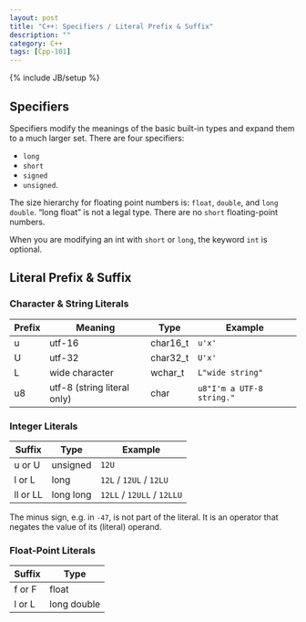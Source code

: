 ```yaml
---
layout: post
title: "C++: Specifiers / Literal Prefix & Suffix"
description: ""
category: C++
tags: [Cpp-101]
---
```

{% include JB/setup %}

## Specifiers

Specifiers modify the meanings of the basic built-in types and expand them to a much larger set. There are four specifiers: 

- `long`
- `short`
- `signed`
- `unsigned`.

The size hierarchy for floating point numbers is: `float`, `double`, and `long double`. “long float” is not a legal type. There are no `short` floating-point numbers.

When you are modifying an int with `short` or `long`, the keyword `int` is optional.

## Literal Prefix & Suffix

### Character & String Literals

| Prefix | Meaning                     | Type     | Example                   |
|--------|-----------------------------|----------|---------------------------|
| u      | utf-16                      | char16_t | `u'x'`                    |
| U      | utf-32                      | char32_t | `U'x'`                    |
| L      | wide character              | wchar_t  | `L"wide string"`          |
| u8     | utf-8 (string literal only) | char     | `u8"I'm a UTF-8 string."` |

### Integer Literals

| Suffix   | Type      | Example                    |
|----------|-----------|----------------------------|
| u or U   | unsigned  | `12U`                      |
| l or L   | long      | `12L` / `12UL` / `12LU`    |
| ll or LL | long long | `12LL` / `12ULL` / `12LLU` |

The minus sign, e.g. in `-47`, is not part of the literal. It is an operator that negates the value of its (literal) operand.

### Float-Point Literals

| Suffix | Type        |
|--------|-------------|
| f or F | float       |
| l or L | long double |